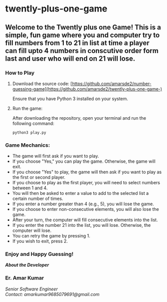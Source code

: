 # twently-plus-one-game

## Welcome to the Twently plus one Game! This is a simple, fun game where you and computer try to fill numbers from 1 to 21 in list at time a player can fill upto 4 numbers in conscutive order form last and user who will end on 21 will lose.


### How to Play

1. Download the source code: [https://github.com/amarsde2/number-guessing-game](https://github.com/amarsde2/twently-plus-one-game-)

   Ensure that you have Python 3 installed on your system.
   
3. Run the game:

   After downloading the repository, open your terminal and run the following command:

   ```
   python3 play.py
   ```


### Game Mechanics:

- The game will first ask if you want to play.
- If you choose "Yes," you can play the game. Otherwise, the game will exit.
- If you choose "Yes" to play, the game will then ask if you want to play as the first or second player.
- If you choose to play as the first player, you will need to select numbers between 1 and 4.
- You will then be asked to enter a value to add to the selected list a certain number of times.
- If you enter a number greater than 4 (e.g., 5), you will lose the game.
- If you choose to enter non-consecutive elements, you will also lose the game.
- After your turn, the computer will fill consecutive elements into the list.
- If you enter the number 21 into the list, you will lose. Otherwise, the computer will lose.
- You can retry the game by pressing 1.
- If you wish to exit, press 2.

### Enjoy and Happy Guessing!

***About the Developer***

### Er. Amar Kumar 
_Senior Software Engineer_ \
_Contact: amarkumar9685079691@gmail.com_
